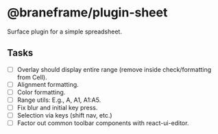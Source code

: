 # @braneframe/plugin-sheet

Surface plugin for a simple spreadsheet.

## Tasks

- [ ] Overlay should display entire range (remove inside check/formatting from Cell).
- [ ] Alignment formatting.
- [ ] Color formatting.
- [ ] Range utils: E.g., A, A1, A1:A5.
- [ ] Fix blur and initial key press.
- [ ] Selection via keys (shift nav, etc.)
- [ ] Factor out common toolbar components with react-ui-editor.
